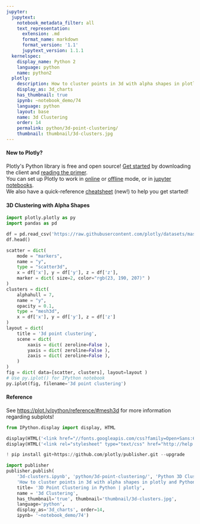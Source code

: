 ```yaml
---
jupyter:
  jupytext:
    notebook_metadata_filter: all
    text_representation:
      extension: .md
      format_name: markdown
      format_version: '1.1'
      jupytext_version: 1.1.1
  kernelspec:
    display_name: Python 2
    language: python
    name: python2
  plotly:
    description: How to cluster points in 3d with alpha shapes in plotly and Python
    display_as: 3d_charts
    has_thumbnail: true
    ipynb: ~notebook_demo/74
    language: python
    layout: base
    name: 3d Clustering
    order: 14
    permalink: python/3d-point-clustering/
    thumbnail: thumbnail/3d-clusters.jpg
---
```


<!-- #region {"deletable": true, "editable": true} -->
#### New to Plotly?
Plotly's Python library is free and open source! [Get started](https://plot.ly/python/getting-started/) by downloading the client and [reading the primer](https://plot.ly/python/getting-started/).
<br>You can set up Plotly to work in [online](https://plot.ly/python/getting-started/#initialization-for-online-plotting) or [offline](https://plot.ly/python/getting-started/#initialization-for-offline-plotting) mode, or in [jupyter notebooks](https://plot.ly/python/getting-started/#start-plotting-online).
<br>We also have a quick-reference [cheatsheet](https://images.plot.ly/plotly-documentation/images/python_cheat_sheet.pdf) (new!) to help you get started!
<!-- #endregion -->

<!-- #region {"deletable": true, "editable": true} -->
#### 3D Clustering with Alpha Shapes
<!-- #endregion -->

```python deletable=true editable=true
import plotly.plotly as py
import pandas as pd

df = pd.read_csv('https://raw.githubusercontent.com/plotly/datasets/master/alpha_shape.csv')
df.head()

scatter = dict(
    mode = "markers",
    name = "y",
    type = "scatter3d",
    x = df['x'], y = df['y'], z = df['z'],
    marker = dict( size=2, color="rgb(23, 190, 207)" )
)
clusters = dict(
    alphahull = 7,
    name = "y",
    opacity = 0.1,
    type = "mesh3d",
    x = df['x'], y = df['y'], z = df['z']
)
layout = dict(
    title = '3d point clustering',
    scene = dict(
        xaxis = dict( zeroline=False ),
        yaxis = dict( zeroline=False ),
        zaxis = dict( zeroline=False ),
    )
)
fig = dict( data=[scatter, clusters], layout=layout )
# Use py.iplot() for IPython notebook
py.iplot(fig, filename='3d point clustering')
```

<!-- #region {"deletable": true, "editable": true} -->
#### Reference
<!-- #endregion -->

<!-- #region {"deletable": true, "editable": true} -->
See https://plot.ly/python/reference/#mesh3d for more information regarding subplots!
<!-- #endregion -->

```python deletable=true editable=true
from IPython.display import display, HTML

display(HTML('<link href="//fonts.googleapis.com/css?family=Open+Sans:600,400,300,200|Inconsolata|Ubuntu+Mono:400,700" rel="stylesheet" type="text/css" />'))
display(HTML('<link rel="stylesheet" type="text/css" href="http://help.plot.ly/documentation/all_static/css/ipython-notebook-custom.css">'))

! pip install git+https://github.com/plotly/publisher.git --upgrade

import publisher
publisher.publish(
    '3d-clusters.ipynb', 'python/3d-point-clustering/', 'Python 3D Clustering | plotly',
    'How to cluster points in 3d with alpha shapes in plotly and Python',
    title= '3D Point Clustering in Python | plotly',
    name = '3d Clustering',
    has_thumbnail='true', thumbnail='thumbnail/3d-clusters.jpg',
    language='python',
    display_as='3d_charts', order=14,
    ipynb= '~notebook_demo/74')
```

```python deletable=true editable=true

```
